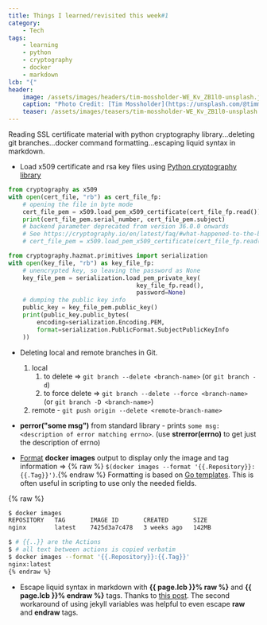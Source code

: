 ```yaml
---
title: Things I learned/revisited this week#1
category:
    - Tech
tags:
    - learning
    - python
    - cryptography
    - docker
    - markdown
lcb: "{"
header:
    image: /assets/images/headers/tim-mossholder-WE_Kv_ZB1l0-unsplash.jpg
    caption: "Photo Credit: [Tim Mossholder](https://unsplash.com/@timmossholder) on [Unsplash](https://unsplash.com/photos/WE_Kv_ZB1l0)"
    teaser: /assets/images/teasers/tim-mossholder-WE_Kv_ZB1l0-unsplash.jpg
---
```


Reading SSL certificate material with python cryptography library...deleting git branches...docker command formatting...escaping liquid syntax in markdown.

- Load x509 certificate and rsa key files using [Python cryptography library](https://cryptography.io/en/latest/x509/reference/#loading-certificates)

```python
from cryptography as x509
with open(cert_file, "rb") as cert_file_fp:
    # opening the file in byte mode
    cert_file_pem = x509.load_pem_x509_certificate(cert_file_fp.read())
    print(cert_file_pem.serial_number, cert_file_pem.subject)
    # backend parameter deprecated from version 36.0.0 onwards
    # See https://cryptography.io/en/latest/faq/#what-happened-to-the-backend-argument
    # cert_file_pem = x509.load_pem_x509_certificate(cert_file_fp.read(), backend=default_backend())

from cryptography.hazmat.primitives import serialization
with open(key_file, "rb") as key_file_fp:
    # unencrypted key, so leaving the password as None
    key_file_pem = serialization.load_pem_private_key(
                                    key_file_fp.read(), 
                                    password=None)
    # dumping the public key info
    public_key = key_file_pem.public_key()
    print(public_key.public_bytes(
        encoding=serialization.Encoding.PEM,
        format=serialization.PublicFormat.SubjectPublicKeyInfo
    ))                                 
```

- Deleting local and remote branches in Git.
   1. local
      1. to delete => `git branch --delete <branch-name>` (or `git branch -d`)
      2. to force delete => `git branch --delete --force <branch-name>` (or `git branch -D <branch-name>`)
   2. remote - `git push origin --delete <remote-branch-name>`

- **perror("some msg")** from standard library - prints `some msg: <description of error matching errno>`. (use **strerror(errno)** to get just the description of errno)

- [Format](https://docs.docker.com/engine/reference/commandline/images/#format-the-output) **docker images** output to display only the image and tag information => {% raw %} `$(docker images --format '{{.Repository}}:{{.Tag}}')`.{% endraw %} Formatting is based on [Go templates](https://pkg.go.dev/text/template). This is often useful in scripting to use only the needed fields.

{% raw %}
```bash
$ docker images
REPOSITORY   TAG       IMAGE ID       CREATED       SIZE
nginx        latest    7425d3a7c478   3 weeks ago   142MB

$ # {{..}} are the Actions
$ # all text between actions is copied verbatim 
$ docker images --format '{{.Repository}}:{{.Tag}}'
nginx:latest
{% endraw %}
```

- Escape liquid syntax in markdown with **{{ page.lcb }}% raw %}** and **{{ page.lcb }}% endraw %}** tags. Thanks to [this post](https://ozzieliu.com/2016/04/26/writing-liquid-template-in-markdown-with-jekyll/). The second workaround of using jekyll variables was helpful to even escape **raw** and **endraw** tags.
